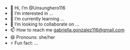 - 👋 Hi, I’m @Unsunghero116
- 👀 I’m interested in ...
- 🌱 I’m currently learning ...
- 💞️ I’m looking to collaborate on ...
- 📫 How to reach me gabriella.gonzalez116@gmail.com
- 😄 Pronouns: she/her
- ⚡ Fun fact: ...

<!---
Unsunghero116/Unsunghero116 is a ✨ special ✨ repository because its `README.md` (this file) appears on your GitHub profile.
You can click the Preview link to take a look at your changes.
--->
